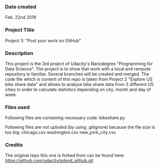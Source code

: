 ### Date created
Feb. 22nd 2019

### Project Title
Project 3: "Post your work on GitHub"

### Description
This project is the 3rd project of Udacity's Nanodegree "Programming for Data Science". The project is to show that work with a local and rempote repository is familiar. Several branches will be created and merged. The code file which is content of this repo is taken from Project 2 "Explore US bike share data" and allows to analyse bike share data from 3 different US cities in order to calculate statistics depending on city, month and day of week.

### Files used
Following files are containing necessary code: 
bikeshare.py

Following files are not uploded (by using .gitignore) because the file size is too big: 
chicago.csv
washington.csv
new_york_city.csv

### Credits
The original repo this one is forked from can be found here: https://github.com/udacity/pdsnd_github.git

